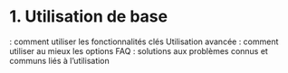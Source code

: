 # 1. Utilisation de base

: comment utiliser les fonctionnalités clés
Utilisation avancée : comment utiliser au mieux les options
FAQ : solutions aux problèmes connus et communs liés à l’utilisation

